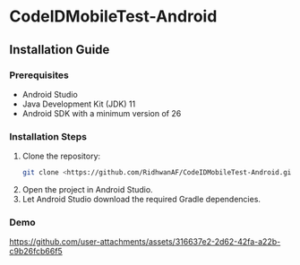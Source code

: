 # CodeIDMobileTest-Android

## Installation Guide

### Prerequisites
*   Android Studio
*   Java Development Kit (JDK) 11
*   Android SDK with a minimum version of 26

### Installation Steps
1.  Clone the repository:
    ```bash
    git clone <https://github.com/RidhwanAF/CodeIDMobileTest-Android.git>
    ```
2.  Open the project in Android Studio.
3.  Let Android Studio download the required Gradle dependencies.

### Demo

https://github.com/user-attachments/assets/316637e2-2d62-42fa-a22b-c9b26fcb66f5

